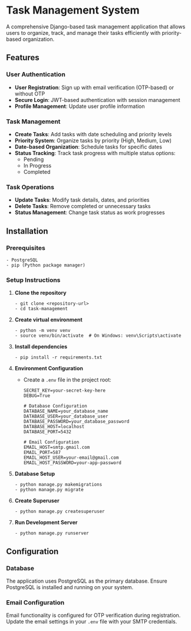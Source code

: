 
# Task Management System

A comprehensive Django-based task management application that allows users to organize, track, and manage their tasks efficiently with priority-based organization.

## Features

### User Authentication
- **User Registration**: Sign up with email verification (OTP-based) or without OTP
- **Secure Login**: JWT-based authentication with session management
- **Profile Management**: Update user profile information

### Task Management
- **Create Tasks**: Add tasks with date scheduling and priority levels
- **Priority System**: Organize tasks by priority (High, Medium, Low)
- **Date-based Organization**: Schedule tasks for specific dates
- **Status Tracking**: Track task progress with multiple status options:
  - Pending
  - In Progress
  - Completed



### Task Operations
- **Update Tasks**: Modify task details, dates, and priorities
- **Delete Tasks**: Remove completed or unnecessary tasks
- **Status Management**: Change task status as work progresses




## Installation

### Prerequisites
```- Python 3.8+
- PostgreSQL
- pip (Python package manager)
```
### Setup Instructions

1. **Clone the repository**
   ```
   - git clone <repository-url>
   - cd task-management

   ```

2. **Create virtual environment**
   ``` 
   - python -m venv venv
   - source venv/bin/activate  # On Windows: venv\Scripts\activate

   ```

3. **Install dependencies**
   ```
   - pip install -r requirements.txt

   ```
4. **Environment Configuration**

   - Create a `.env` file in the project root:
      ```env
      SECRET_KEY=your-secret-key-here
      DEBUG=True
      
      # Database Configuration
      DATABASE_NAME=your_database_name
      DATABASE_USER=your_database_user
      DATABASE_PASSWORD=your_database_password
      DATABASE_HOST=localhost
      DATABASE_PORT=5432
      
      # Email Configuration
      EMAIL_HOST=smtp.gmail.com
      EMAIL_PORT=587
      EMAIL_HOST_USER=your-email@gmail.com
      EMAIL_HOST_PASSWORD=your-app-password
      ```

5. **Database Setup**
   ```
   - python manage.py makemigrations
   - python manage.py migrate

   ```

6. **Create Superuser**
   ```
   - python manage.py createsuperuser

   ```   
   

7. **Run Development Server**
   ```
   - python manage.py runserver

   ```

## Configuration

### Database
The application uses PostgreSQL as the primary database. Ensure PostgreSQL is installed and running on your system.

### Email Configuration
Email functionality is configured for OTP verification during registration. Update the email settings in your `.env` file with your SMTP credentials.
